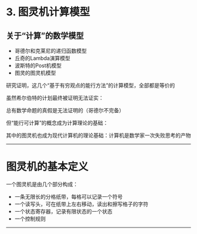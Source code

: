 # 3. 图灵机计算模型

## 关于“计算”的数学模型

- 哥德尔和克莱尼的递归函数模型
- 丘奇的Lambda演算模型
- 波斯特的Post机模型
- 图灵的图灵机模型

研究证明，这几个“基于有穷观点的能行方法”的计算模型，全部都是等价的

虽然希尔伯特的计划最终被证明无法证实：

总有数学命题的真假是无法证明的（哥德尔不完备）

但“能行可计算”的概念成为计算理论的基础：

其中的图灵机也成为现代计算机的理论基础：计算机是数学家一次失败思考的产物

---

# 图灵机的基本定义

一个图灵机是由几个部分构成：

- 一条无限长的分格纸带，每格可以记录一个符号
- 一个读写头，可在纸带上左右移动，读出和擦写格子的字符
- 一个状态寄存器，记录有限状态的一个状态
- 一个控制规则

---